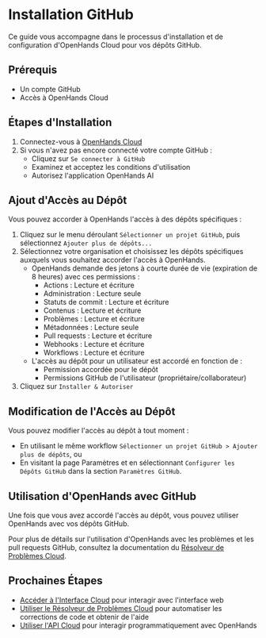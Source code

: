 # Installation GitHub

Ce guide vous accompagne dans le processus d'installation et de configuration d'OpenHands Cloud pour vos dépôts GitHub.

## Prérequis

- Un compte GitHub
- Accès à OpenHands Cloud

## Étapes d'Installation

1. Connectez-vous à [OpenHands Cloud](https://app.all-hands.dev)
2. Si vous n'avez pas encore connecté votre compte GitHub :
   - Cliquez sur `Se connecter à GitHub`
   - Examinez et acceptez les conditions d'utilisation
   - Autorisez l'application OpenHands AI

## Ajout d'Accès au Dépôt

Vous pouvez accorder à OpenHands l'accès à des dépôts spécifiques :

1. Cliquez sur le menu déroulant `Sélectionner un projet GitHub`, puis sélectionnez `Ajouter plus de dépôts...`
2. Sélectionnez votre organisation et choisissez les dépôts spécifiques auxquels vous souhaitez accorder l'accès à OpenHands.
   - OpenHands demande des jetons à courte durée de vie (expiration de 8 heures) avec ces permissions :
     - Actions : Lecture et écriture
     - Administration : Lecture seule
     - Statuts de commit : Lecture et écriture
     - Contenus : Lecture et écriture
     - Problèmes : Lecture et écriture
     - Métadonnées : Lecture seule
     - Pull requests : Lecture et écriture
     - Webhooks : Lecture et écriture
     - Workflows : Lecture et écriture
   - L'accès au dépôt pour un utilisateur est accordé en fonction de :
     - Permission accordée pour le dépôt
     - Permissions GitHub de l'utilisateur (propriétaire/collaborateur)
3. Cliquez sur `Installer & Autoriser`

## Modification de l'Accès au Dépôt

Vous pouvez modifier l'accès au dépôt à tout moment :
* En utilisant le même workflow `Sélectionner un projet GitHub > Ajouter plus de dépôts`, ou
* En visitant la page Paramètres et en sélectionnant `Configurer les Dépôts GitHub` dans la section `Paramètres GitHub`.

## Utilisation d'OpenHands avec GitHub

Une fois que vous avez accordé l'accès au dépôt, vous pouvez utiliser OpenHands avec vos dépôts GitHub.

Pour plus de détails sur l'utilisation d'OpenHands avec les problèmes et les pull requests GitHub, consultez la documentation du [Résolveur de Problèmes Cloud](./cloud-issue-resolver.md).

## Prochaines Étapes

- [Accéder à l'Interface Cloud](./cloud-ui.md) pour interagir avec l'interface web
- [Utiliser le Résolveur de Problèmes Cloud](./cloud-issue-resolver.md) pour automatiser les corrections de code et obtenir de l'aide
- [Utiliser l'API Cloud](./cloud-api.md) pour interagir programmatiquement avec OpenHands
